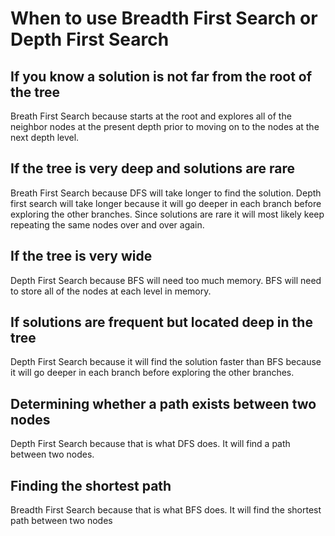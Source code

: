 # When to use Breadth First Search or Depth First Search

## If you know a solution is not far from the root of the tree

Breath First Search because starts at the root and explores all of the neighbor nodes at the present depth prior to moving on to the nodes at the next depth level.

## If the tree is very deep and solutions are rare

Breath First Search because DFS will take longer to find the solution. Depth first search will take longer because it will go deeper in each branch before exploring the other branches. Since solutions are rare it will most likely keep repeating the same nodes over and over again.

## If the tree is very wide

Depth First Search because BFS will need too much memory. BFS will need to store all of the nodes at each level in memory.

## If solutions are frequent but located deep in the tree

Depth First Search because it will find the solution faster than BFS because it will go deeper in each branch before exploring the other branches.

## Determining whether a path exists between two nodes

Depth First Search because that is what DFS does. It will find a path between two nodes.

## Finding the shortest path

Breadth First Search because that is what BFS does. It will find the shortest path between two nodes
